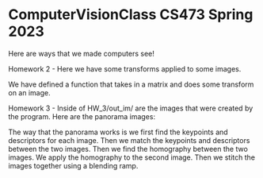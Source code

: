 # ComputerVisionClass CS473 Spring 2023
Here are ways that we made computers see!

Homework 2 - Here we have some transforms applied to some images.

We have defined a function that takes in a matrix and does some transform on an image.

Homework 3 - Inside of HW_3/out_im/ are the images that were created by the program. Here are the panorama images:

The way that the panorama works is we first find the keypoints and descriptors for each image. Then we match the keypoints and descriptors between the two images. Then we find the homography between the two images. We apply the homography to the second image. Then we stitch the images together using a blending ramp.